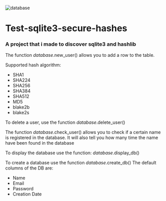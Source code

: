 ![database](https://user-images.githubusercontent.com/65365877/115843414-1b116b80-a41f-11eb-8e38-74af685c3b17.PNG)
# Test-sqlite3-secure-hashes
### A project that i made to discover sqlite3 and hashlib

The function *database*.new_user() allows you to add a row to the table.

Supported hash algorithm:

- SHA1 
- SHA224 
- SHA256
- SHA384
- SHA512
- MD5
- blake2b
- blake2s

To delete a user, use the function *database*.delete_user()

The function *database*.check_user() allows you to check if a certain name is registered in the database.
It will also tell you how many time the name have been found in the database

To display the database use the function:
*database*.display_db()

To create a database use the function
*database*.create_db()
The default columns of the DB are:
- Name
- Email
- Password
- Creation Date



